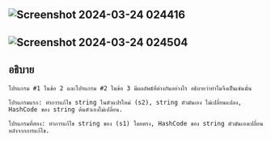 ## ![Screenshot 2024-03-24 024416](https://github.com/ironmanwin1/03376836-OOP-2566-Lab-03/assets/144198724/07fb4f06-a571-4532-aa50-05adec8e4525)
## ![Screenshot 2024-03-24 024504](https://github.com/ironmanwin1/03376836-OOP-2566-Lab-03/assets/144198724/54f0aa92-cafa-4baa-9bbe-3aa05833b9c9)
## อธิบาย ##
```
โปรแกรม #1 ในข้อ 2 และโปรแกรม #2 ในข้อ 3 มีผลลัพธ์ที่ต่างกันอย่างไร อธิบายว่าทำไมจึงเป็นเช่นนั้น

โปรแกรมแรก: ทำการแก้ไข string ในตัวแปรใหม่ (s2), string ตัวมันเอง ไม่เปลี่ยนแปลง, HashCode ของ string ต้นตัวเองไม่เปลี่ยน.

โปรแกรมที่สอง: ทำการแก้ไข string ของ (s1) โดยตรง, HashCode ของ string ตัวมันเองเปลี่ยนหลังจากการแก้ไข.
